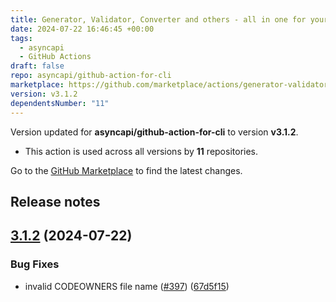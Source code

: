 ```yaml
---
title: Generator, Validator, Converter and others - all in one for your AsyncAPI docs
date: 2024-07-22 16:46:45 +00:00
tags:
  - asyncapi
  - GitHub Actions
draft: false
repo: asyncapi/github-action-for-cli
marketplace: https://github.com/marketplace/actions/generator-validator-converter-and-others-all-in-one-for-your-asyncapi-docs
version: v3.1.2
dependentsNumber: "11"
---
```



Version updated for **asyncapi/github-action-for-cli** to version **v3.1.2**.
- This action is used across all versions by **11** repositories.

Go to the [GitHub Marketplace](https://github.com/marketplace/actions/generator-validator-converter-and-others-all-in-one-for-your-asyncapi-docs) to find the latest changes.

## Release notes

## [3.1.2](https://github.com/asyncapi/github-action-for-cli/compare/v3.1.1...v3.1.2) (2024-07-22)


### Bug Fixes

* invalid CODEOWNERS file name ([#397](https://github.com/asyncapi/github-action-for-cli/issues/397)) ([67d5f15](https://github.com/asyncapi/github-action-for-cli/commit/67d5f15aedb3777109ebd7afb4a1492eaf1fb7f4))



